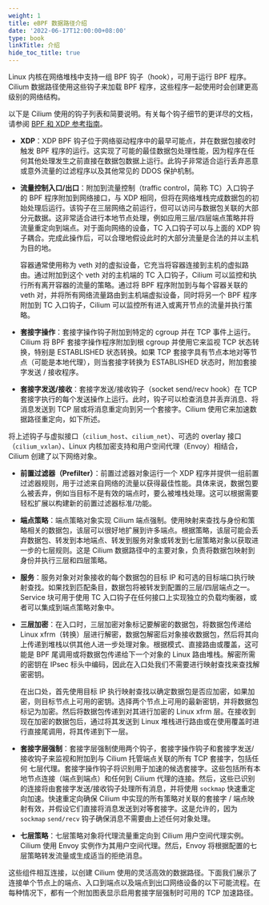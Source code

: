 ```yaml
---
weight: 1
title: eBPF 数据路径介绍
date: '2022-06-17T12:00:00+08:00'
type: book
linkTitle: 介绍
hide_toc_title: true
---
```


Linux 内核在网络堆栈中支持一组 BPF 钩子（hook），可用于运行 BPF 程序。Cilium 数据路径使用这些钩子来加载 BPF 程序，这些程序一起使用时会创建更高级别的网络结构。

以下是 Cilium 使用的钩子列表和简要说明。有关每个钩子细节的更详尽的文档，请参阅 [BPF 和 XDP 参考指南](https://docs.cilium.io/en/stable/bpf/#bpf-guide)。

- **XDP**：XDP BPF 钩子位于网络驱动程序中的最早可能点，并在数据包接收时触发 BPF 程序的运行。这实现了可能的最佳数据包处理性能，因为程序在任何其他处理发生之前直接在数据包数据上运行。此钩子非常适合运行丢弃恶意或意外流量的过滤程序以及其他常见的 DDOS 保护机制。

- **流量控制入口/出口**：附加到流量控制（traffic control，简称 TC）入口钩子的 BPF 程序附加到网络接口，与 XDP 相同，但将在网络堆栈完成数据包的初始处理后运行。该钩子在三层网络之前运行，但可以访问与数据包关联的大部分元数据。这非常适合进行本地节点处理，例如应用三层/四层端点策略并将流量重定向到端点。对于面向网络的设备，TC 入口钩子可以与上面的 XDP 钩子耦合。完成此操作后，可以合理地假设此时的大部分流量是合法的并以主机为目的地。

  容器通常使用称为 veth 对的虚拟设备，它充当将容器连接到主机的虚拟路由。通过附加到这个 veth 对的主机端的 TC 入口钩子，Cilium 可以监控和执行所有离开容器的流量的策略。通过将 BPF 程序附加到与每个容器关联的 veth 对，并将所有网络流量路由到主机端虚拟设备，同时将另一个 BPF 程序附加到 TC 入口钩子，Cilium 可以监控所有进入或离开节点的流量并执行策略。

- **套接字操作**：套接字操作钩子附加到特定的 cgroup 并在 TCP 事件上运行。Cilium 将 BPF 套接字操作程序附加到根 cgroup 并使用它来监视 TCP 状态转换，特别是 ESTABLISHED 状态转换。如果 TCP 套接字具有节点本地对等节点（可能是本地代理），则当套接字转换为 ESTABLISHED 状态时，附加套接字发送 / 接收程序。

- **套接字发送/接收**：套接字发送/接收钩子（socket send/recv hook）在 TCP 套接字执行的每个发送操作上运行。此时，钩子可以检查消息并丢弃消息、将消息发送到 TCP 层或将消息重定向到另一个套接字。Cilium 使用它来加速数据路径重定向，如下所述。

将上述钩子与虚拟接口（`cilium_host`、`cilium_net`）、可选的 overlay 接口（`cilium_vxlan`）、Linux 内核加密支持和用户空间代理（Envoy）相结合，Cilium 创建了以下网络对象。

- **前置过滤器（Prefilter）**：前置过滤器对象运行一个 XDP 程序并提供一组前置过滤器规则，用于过滤来自网络的流量以获得最佳性能。具体来说，数据包要么被丢弃，例如当目标不是有效的端点时，要么被堆栈处理。这可以根据需要轻松扩展以构建新的前置过滤器标准/功能。

- **端点策略**：端点策略对象实现 Cilium 端点强制。使用映射来查找与身份和策略相关的数据包，该层可以很好地扩展到许多端点。根据策略，该层可能会丢弃数据包、转发到本地端点、转发到服务对象或转发到七层策略对象以获取进一步的七层规则。这是 Cilium 数据路径中的主要对象，负责将数据包映射到身份并执行三层和四层策略。

- **服务**：服务对象对对象接收的每个数据包的目标 IP 和可选的目标端口执行映射查找。如果找到匹配条目，数据包将被转发到配置的三层/四层端点之一。Service 块可用于使用 TC 入口钩子在任何接口上实现独立的负载均衡器，或者可以集成到端点策略对象中。

- **三层加密**：在入口时，三层加密对象标记要解密的数据包，将数据包传递给 Linux xfrm（转换）层进行解密，数据包解密后对象接收数据包，然后将其向上传递到堆栈以供其他人进一步处理对象。根据模式、直接路由或覆盖，这可能是 BPF 尾调用或将数据包传递给下一个对象的 Linux 路由堆栈。解密所需的密钥在 IPsec 标头中编码，因此在入口处我们不需要进行映射查找来查找解密密钥。

  在出口处，首先使用目标 IP 执行映射查找以确定数据包是否应加密，如果加密，则目标节点上可用的密钥。选择两个节点上可用的最新密钥，并将数据包标记为加密。然后将数据包传递到对其进行加密的 Linux xfrm 层。在接收到现在加密的数据包后，通过将其发送到 Linux 堆栈进行路由或在使用覆盖时进行直接尾调用，将其传递到下一层。

- **套接字层强制**：套接字层强制使用两个钩子，套接字操作钩子和套接字发送/接收钩子来监视和附加到与 Cilium 托管端点关联的所有 TCP 套接字，包括任何 七层代理。套接字操作钩子将识别用于加速的候选套接字。这些包括所有本地节点连接（端点到端点）和任何到 Cilium 代理的连接。然后，这些已识别的连接将由套接字发送/接收钩子处理所有消息，并将使用 `sockmap` 快速重定向加速。快速重定向确保 Cilium 中实现的所有策略对关联的套接字 / 端点映射有效，并假设它们直接将消息发送到对等套接字。这是允许的，因为 `sockmap` `send/recv` 钩子确保消息不需要由上述任何对象处理。

- **七层策略**：七层策略对象将代理流量重定向到 Cilium 用户空间代理实例。Cilium 使用 Envoy 实例作为其用户空间代理。然后，Envoy 将根据配置的七层策略转发流量或生成适当的拒绝消息。

这些组件相互连接，以创建 Cilium 使用的灵活高效的数据路径。下面我们展示了连接单个节点上的端点、入口到端点以及端点到出口网络设备的以下可能流程。在每种情况下，都有一个附加图表显示启用套接字层强制时可用的 TCP 加速路径。
